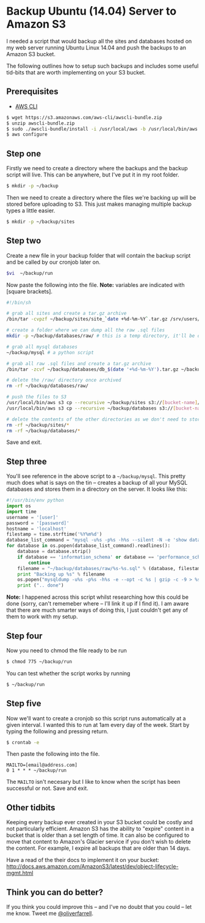 Backup Ubuntu (14.04) Server to Amazon S3
=========

I needed a script that would backup all the sites and databases hosted on my web server running Ubuntu Linux 14.04 and push the backups to an Amazon S3 bucket.

The following outlines how to setup such backups and includes some useful tid-bits that are worth implementing on your S3 bucket.

## Prerequisites
* [AWS CLI](http://docs.aws.amazon.com/cli/latest/userguide/installing.html#install-bundle-user)
```bash
$ wget https://s3.amazonaws.com/aws-cli/awscli-bundle.zip
$ unzip awscli-bundle.zip
$ sudo ./awscli-bundle/install -i /usr/local/aws -b /usr/local/bin/aws
$ aws configure
```


## Step one
Firstly we need to create a directory where the backups and the backup script will live. This can be anywhere, but I've put it in my root folder.

```bash
$ mkdir -p ~/backup
```

Then we need to create a directory where the files we're backing up will be stored before uploading to S3. This just makes managing multiple backup types a little easier.

```bash
$ mkdir -p ~/backup/sites
```

## Step two
Create a new file in your backup folder that will contain the backup script and be called by our cronjob later on.

```bash
$vi  ~/backup/run
```

Now paste the following into the file. **Note:** variables are indicated with [square brackets].

```bash
#!/bin/sh

# grab all sites and create a tar.gz archive
/bin/tar -cvpzf ~/backup/sites/site_`date +%d-%m-%Y`.tar.gz /srv/users/[user]/apps # or any other directory

# create a folder where we can dump all the raw .sql files
mkdir -p ~/backup/databases/raw/ # this is a temp directory, it'll be deleted later

# grab all mysql databases
~/backup/mysql # a python script

# grab all raw .sql files and create a tar.gz archive
/bin/tar -zcvf ~/backup/databases/db_$(date '+%d-%m-%Y').tar.gz ~/backup/databases/raw/

# delete the /raw/ directory once archived
rm -rf ~/backup/databases/raw/

# push the files to S3
/usr/local/bin/aws s3 cp --recursive ~/backup/sites s3://[bucket-name]/sub-folder/
/usr/local/bin/aws s3 cp --recursive ~/backup/databases s3://[bucket-name]/sub-folder/

# delete the contents of the other directories as we don't need to store them once backed up
rm -rf ~/backup/sites/*
rm -rf ~/backup/databases/*
```

Save and exit.

## Step three
You'll see reference in the above script to a ```~/backup/mysql```. This pretty much does what is says on the tin – creates a backup of all your MySQL databases and stores them in a directory on the server. It looks like this:

```python
#!/usr/bin/env python
import os
import time
username = '[user]'
password = '[password]'
hostname = 'localhost'
filestamp = time.strftime('%Y%m%d')
database_list_command = "mysql -u%s -p%s -h%s --silent -N -e 'show databases'" % (username, password, hostname)
for database in os.popen(database_list_command).readlines():
    database = database.strip()
    if database == 'information_schema' or database == 'performance_schema' or database == 'mysql':
        continue
    filename = "~/backup/databases/raw/%s-%s.sql" % (database, filestamp)
    print "Backing up %s" % filename
    os.popen("mysqldump -u%s -p%s -h%s -e --opt -c %s | gzip -c -9 > %s.gz" % (username, password, hostname, database, filename))
    print (".. done")
```

**Note:** I happened across this script whilst researching how this could be done (sorry, can't rememeber where – I'll link it up if I find it). I am aware that there are much smarter ways of doing this, I just couldn't get any of them to work with my setup.

## Step four

Now you need to chmod the file ready to be run
```bash
$ chmod 775 ~/backup/run
```

You can test whether the script works by running
```bash
$ ~/backup/run
```

## Step five
Now we'll want to create a cronjob so this script runs automatically at a given interval. I wanted this to run at 1am every day of the week. Start by typing the following and pressing return.

```bash
$ crontab -e
```

Then paste the following into the file.

```
MAILTO=[email@address.com]
0 1 * * * ~/backup/run
```

The ```MAILTO``` isn't necesary but I like to know when the script has been successful or not. Save and exit.

## Other tidbits
Keeping every backup ever created in your S3 bucket could be costly and not particularly efficient. Amazon S3 has the ability to "expire" content in a bucket that is older than a set length of time. It can also be configured to move that content to Amazon's Glacier service if you don't wish to delete the content. For example, I expire all backups that are older than 14 days.

Have a read of the their docs to implement it on your bucket: http://docs.aws.amazon.com/AmazonS3/latest/dev/object-lifecycle-mgmt.html

## Think you can do better?
If you think you could improve this – and I've no doubt that you could – let me know. Tweet me [@oliverfarrell](http://twitter.com/oliverfarrell).
